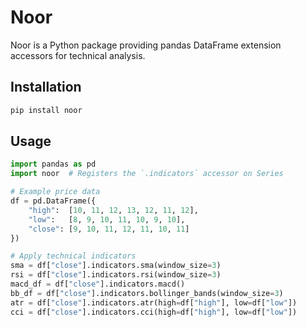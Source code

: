 # Noor

Noor is a Python package providing pandas DataFrame extension accessors for technical analysis.

## Installation

```bash
pip install noor
```

## Usage

```python
import pandas as pd
import noor  # Registers the `.indicators` accessor on Series

# Example price data
df = pd.DataFrame({
    "high":  [10, 11, 12, 13, 12, 11, 12],
    "low":   [8, 9, 10, 11, 10, 9, 10],
    "close": [9, 10, 11, 12, 11, 10, 11]
})

# Apply technical indicators
sma = df["close"].indicators.sma(window_size=3)
rsi = df["close"].indicators.rsi(window_size=3)
macd_df = df["close"].indicators.macd()
bb_df = df["close"].indicators.bollinger_bands(window_size=3)
atr = df["close"].indicators.atr(high=df["high"], low=df["low"])
cci = df["close"].indicators.cci(high=df["high"], low=df["low"])
```
